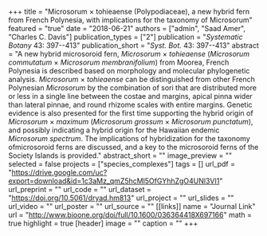 +++
title = "Microsorum × tohieaense (Polypodiaceae), a new hybrid fern from French Polynesia, with implications for the taxonomy of Microsorum"
featured = "true"
date = "2018-06-21"
authors = ["admin", "Saad Amer", "Charles C. Davis"]
publication_types = ["2"]
publication = "_Systematic Botany_ 43: 397--413"
publication_short = "_Syst. Bot._ 43: 397--413"
abstract = "A new hybrid microsoroid fern, *Microsorum* × *tohieaense* (*Microsorum commutatum* × *Microsorum membranifolium*) from Moorea, French Polynesia is described based on morphology and molecular phylogenetic analysis. *Microsorum* × *tohieaense* can be distinguished from other French Polynesian *Microsorum* by the combination of sori that are distributed more or less in a single line between the costae and margins, apical pinna wider than lateral pinnae, and round rhizome scales with entire margins. Genetic evidence is also presented for the first time supporting the hybrid origin of *Microsorum* × *maximum* (*Microsorum grossum* × *Microsorum punctatum*), and possibly indicating a hybrid origin for the Hawaiian endemic *Microsorum spectrum*. The implications of hybridization for the taxonomy ofmicrosoroid ferns are discussed, and a key to the microsoroid ferns of the Society Islands is provided."
abstract_short = ""
image_preview = ""
selected = false
projects = ["species_complexes"]
tags = []
url_pdf = "https://drive.google.com/uc?export=download&id=1c3aMz_qmZ5hcMl5OfGYhhZgO4UNl3VI1"
url_preprint = ""
url_code = ""
url_dataset = "https://doi.org/10.5061/dryad.hm813"
url_project = ""
url_slides = ""
url_video = ""
url_poster = ""
url_source = ""
[[links]]
  name = "Journal Link"
  url = "http://www.bioone.org/doi/full/10.1600/036364418X697166"
math = true
highlight = true
[header]
image = ""
caption = ""
+++
